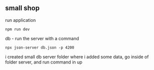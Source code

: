 ## small shop

run application

````
npm run dev
````

db - run the server with a command
````
npx json-server db.json -p 4200
````
i created small db server folder where i added some data, go inside of folder server, and run command in up
